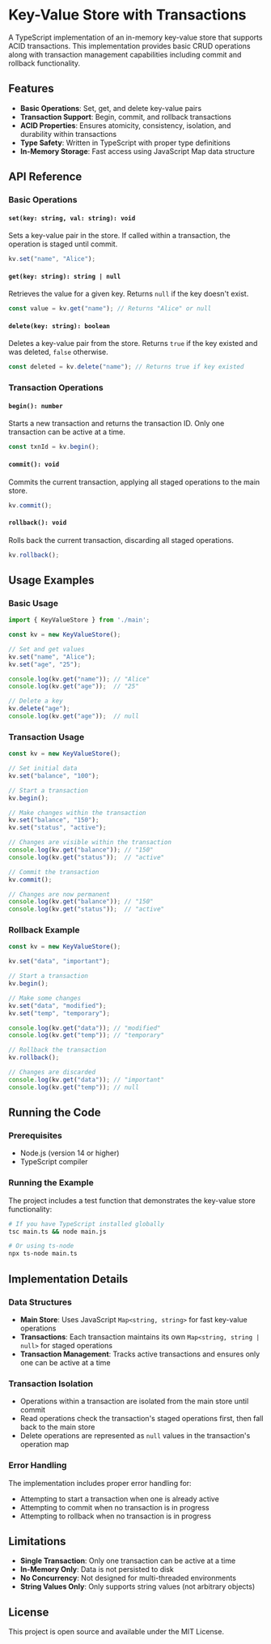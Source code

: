 # Key-Value Store with Transactions

A TypeScript implementation of an in-memory key-value store that supports ACID transactions. This implementation provides basic CRUD operations along with transaction management capabilities including commit and rollback functionality.

## Features

- **Basic Operations**: Set, get, and delete key-value pairs
- **Transaction Support**: Begin, commit, and rollback transactions
- **ACID Properties**: Ensures atomicity, consistency, isolation, and durability within transactions
- **Type Safety**: Written in TypeScript with proper type definitions
- **In-Memory Storage**: Fast access using JavaScript Map data structure

## API Reference

### Basic Operations

#### `set(key: string, val: string): void`
Sets a key-value pair in the store. If called within a transaction, the operation is staged until commit.

```typescript
kv.set("name", "Alice");
```

#### `get(key: string): string | null`
Retrieves the value for a given key. Returns `null` if the key doesn't exist.

```typescript
const value = kv.get("name"); // Returns "Alice" or null
```

#### `delete(key: string): boolean`
Deletes a key-value pair from the store. Returns `true` if the key existed and was deleted, `false` otherwise.

```typescript
const deleted = kv.delete("name"); // Returns true if key existed
```

### Transaction Operations

#### `begin(): number`
Starts a new transaction and returns the transaction ID. Only one transaction can be active at a time.

```typescript
const txnId = kv.begin();
```

#### `commit(): void`
Commits the current transaction, applying all staged operations to the main store.

```typescript
kv.commit();
```

#### `rollback(): void`
Rolls back the current transaction, discarding all staged operations.

```typescript
kv.rollback();
```

## Usage Examples

### Basic Usage

```typescript
import { KeyValueStore } from './main';

const kv = new KeyValueStore();

// Set and get values
kv.set("name", "Alice");
kv.set("age", "25");

console.log(kv.get("name")); // "Alice"
console.log(kv.get("age"));  // "25"

// Delete a key
kv.delete("age");
console.log(kv.get("age"));  // null
```

### Transaction Usage

```typescript
const kv = new KeyValueStore();

// Set initial data
kv.set("balance", "100");

// Start a transaction
kv.begin();

// Make changes within the transaction
kv.set("balance", "150");
kv.set("status", "active");

// Changes are visible within the transaction
console.log(kv.get("balance")); // "150"
console.log(kv.get("status"));  // "active"

// Commit the transaction
kv.commit();

// Changes are now permanent
console.log(kv.get("balance")); // "150"
console.log(kv.get("status"));  // "active"
```

### Rollback Example

```typescript
const kv = new KeyValueStore();

kv.set("data", "important");

// Start a transaction
kv.begin();

// Make some changes
kv.set("data", "modified");
kv.set("temp", "temporary");

console.log(kv.get("data")); // "modified"
console.log(kv.get("temp")); // "temporary"

// Rollback the transaction
kv.rollback();

// Changes are discarded
console.log(kv.get("data")); // "important"
console.log(kv.get("temp")); // null
```

## Running the Code

### Prerequisites

- Node.js (version 14 or higher)
- TypeScript compiler

### Running the Example

The project includes a test function that demonstrates the key-value store functionality:

```bash
# If you have TypeScript installed globally
tsc main.ts && node main.js

# Or using ts-node
npx ts-node main.ts
```

## Implementation Details

### Data Structures

- **Main Store**: Uses JavaScript `Map<string, string>` for fast key-value operations
- **Transactions**: Each transaction maintains its own `Map<string, string | null>` for staged operations
- **Transaction Management**: Tracks active transactions and ensures only one can be active at a time

### Transaction Isolation

- Operations within a transaction are isolated from the main store until commit
- Read operations check the transaction's staged operations first, then fall back to the main store
- Delete operations are represented as `null` values in the transaction's operation map

### Error Handling

The implementation includes proper error handling for:
- Attempting to start a transaction when one is already active
- Attempting to commit when no transaction is in progress
- Attempting to rollback when no transaction is in progress

## Limitations

- **Single Transaction**: Only one transaction can be active at a time
- **In-Memory Only**: Data is not persisted to disk
- **No Concurrency**: Not designed for multi-threaded environments
- **String Values Only**: Only supports string values (not arbitrary objects)

## License

This project is open source and available under the MIT License.
